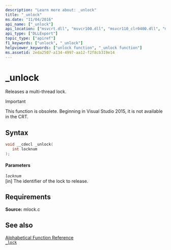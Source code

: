 ```yaml
---
description: "Learn more about: _unlock"
title: "_unlock"
ms.date: "11/04/2016"
api_name: ["_unlock"]
api_location: ["msvcrt.dll", "msvcr100.dll", "msvcr110_clr0400.dll", "msvcr110.dll", "msvcr80.dll", "msvcr120.dll", "msvcr90.dll", "msvcr120_clr0400.dll"]
api_type: ["DLLExport"]
topic_type: ["apiref"]
f1_keywords: ["unlock", "_unlock"]
helpviewer_keywords: ["unlock function", "_unlock function"]
ms.assetid: 2eda2507-a134-4997-aa12-f2f8cb319e14
---
```

# _unlock

Releases a multi-thread lock.

> [!IMPORTANT]
> This function is obsolete. Beginning in Visual Studio 2015, it is not available in the CRT.

## Syntax

```cpp
void __cdecl _unlock(
   int locknum
);
```

#### Parameters

*`locknum`*<br/>
[in] The identifier of the lock to release.

## Requirements

**Source:** mlock.c

## See also

[Alphabetical Function Reference](../c-runtime-library/reference/crt-alphabetical-function-reference.md)<br/>
[`_lock`](../c-runtime-library/lock.md)
